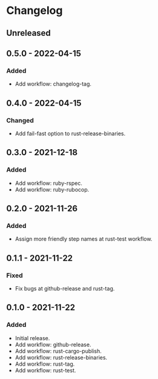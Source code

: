# Changelog

## Unreleased

## 0.5.0 - 2022-04-15

### Added

- Add workflow: changelog-tag.

## 0.4.0 - 2022-04-15

### Changed

- Add fail-fast option to rust-release-binaries.

## 0.3.0 - 2021-12-18

### Added

- Add workflow: ruby-rspec.
- Add workflow: ruby-rubocop.

## 0.2.0 - 2021-11-26

### Added

- Assign more friendly step names at rust-test workflow.

## 0.1.1 - 2021-11-22

### Fixed

- Fix bugs at github-release and rust-tag.

## 0.1.0 - 2021-11-22

### Added

- Initial release.
- Add workflow: github-release.
- Add workflow: rust-cargo-publish.
- Add workflow: rust-release-binaries.
- Add workflow: rust-tag.
- Add workflow: rust-test.


